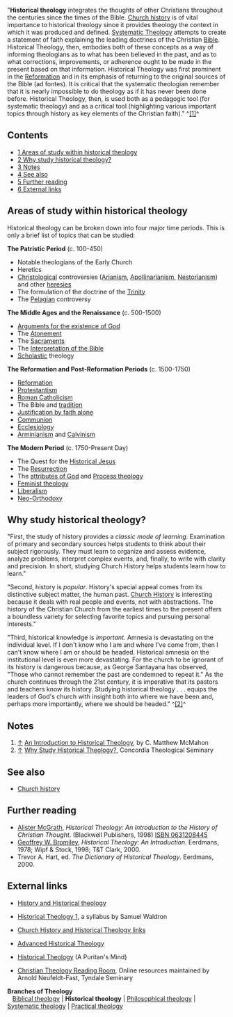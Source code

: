 "**Historical theology** integrates the thoughts of other
Christians throughout the centuries since the times of the Bible.
[Church history](Church_history "Church history") is of vital
importance to historical theology since it provides theology the
context in which it was produced and defined.
[Systematic Theology](Systematic_Theology "Systematic Theology")
attempts to create a statement of faith explaining the leading
doctrines of the Christian [Bible](Bible "Bible"). Historical
Theology, then, embodies both of these concepts as a way of
informing theologians as to what has been believed in the past, and
as to what corrections, improvements, or adherence ought to be made
in the present based on that information. Historical Theology was
first prominent in the [Reformation](Reformation "Reformation") and
in its emphasis of returning to the original sources of the Bible
(ad fontes). It is critical that the systematic theologian remember
that it is nearly impossible to do theology as if it has never been
done before. Historical Theology, then, is used both as a pedagogic
tool (for systematic theology) and as a critical tool (highlighting
various important topics through history as key elements of the
Christian faith)." ^[[1]](#note-0)^

## Contents

-   [1 Areas of study within historical theology](#Areas_of_study_within_historical_theology)
-   [2 Why study historical theology?](#Why_study_historical_theology.3F)
-   [3 Notes](#Notes)
-   [4 See also](#See_also)
-   [5 Further reading](#Further_reading)
-   [6 External links](#External_links)

## Areas of study within historical theology

Historical theology can be broken down into four major time
periods. This is only a brief list of topics that can be studied:

**The Patristic Period** (c. 100-450)

-   Notable theologians of the Early Church
-   Heretics
-   [Christological](Jesus "Jesus") controversies
    ([Arianism](Arianism "Arianism"),
    [Apollinarianism](Apollinarianism "Apollinarianism"),
    [Nestorianism](Nestorianism "Nestorianism")) and other
    [heresies](Heresy "Heresy")
-   The formulation of the doctrine of the
    [Trinity](Trinity "Trinity")
-   The [Pelagian](Pelagianism "Pelagianism") controversy

**The Middle Ages and the Renaissance** (c. 500-1500)

-   [Arguments for the existence of God](Arguments_for_the_existence_of_God "Arguments for the existence of God")
-   The [Atonement](Atonement "Atonement")
-   The [Sacraments](Sacraments "Sacraments")
-   The
    [Interpretation of the Bible](Interpretation_of_the_Bible "Interpretation of the Bible")
-   [Scholastic](Scholasticism "Scholasticism") theology

**The Reformation and Post-Reformation Periods** (c. 1500-1750)

-   [Reformation](Reformation "Reformation")
-   [Protestantism](Protestantism "Protestantism")
-   [Roman Catholicism](Roman_Catholicism "Roman Catholicism")
-   The Bible and
    [tradition](index.php?title=Tradition&action=edit&redlink=1 "Tradition (page does not exist)")
-   [Justification by faith alone](Justification "Justification")
-   [Communion](Communion "Communion")
-   [Ecclesiology](Ecclesiology "Ecclesiology")
-   [Arminianism](Arminianism "Arminianism") and
    [Calvinism](Calvinism "Calvinism")

**The Modern Period** (c. 1750-Present Day)

-   The Quest for the
    [Historical Jesus](Historical_Jesus "Historical Jesus")
-   The [Resurrection](Resurrection "Resurrection")
-   The [attributes of God](Attributes_of_God "Attributes of God")
    and [Process theology](Process_theology "Process theology")
-   [Feminist theology](Feminism "Feminism")
-   [Liberalism](Liberalism "Liberalism")
-   [Neo-Orthodoxy](Neo-Orthodoxy "Neo-Orthodoxy")

## Why study historical theology?

"First, the study of history provides a *classic mode of learning*.
Examination of primary and secondary sources helps students to
think about their subject rigorously. They must learn to organize
and assess evidence, analyze problems, interpret complex events,
and, finally, to write with clarity and precision. In short,
studying Church History helps students learn how to learn."

"Second, history is *popular*. History's special appeal comes from
its distinctive subject matter, the human past.
[Church History](Church_history "Church history") is interesting
because it deals with real people and events, not with
abstractions. The history of the Christian Church from the earliest
times to the present offers a boundless variety for selecting
favorite topics and pursuing personal interests."

"Third, historical knowledge is *important*. Amnesia is devastating
on the individual level. If I don't know who I am and where I've
come from, then I can't know where I am or should be headed.
Historical amnesia on the institutional level is even more
devastating. For the church to be ignorant of its history is
dangerous because, as George Santayana has observed, "Those who
cannot remember the past are condemned to repeat it." As the church
continues through the 21st century, it is imperative that its
pastors and teachers know its history. Studying historical theology
. . . equips the leaders of God's church with insight both into
where we have been and, perhaps more importantly, where we should
be headed." ^[[2]](#note-1)^

## Notes

1.  [↑](#ref-0)
    [An Introduction to Historical Theology](http://www.apuritansmind.com/HistoricalTheology/HistoricalTheology-MainPage.htm),
    by C. Matthew McMahon
2.  [↑](#ref-1)
    [Why Study Historical Theology?](http://www.ctsfw.edu/academics/historical/study.php),
    Concordia Theological Seminary

## See also

-   [Church history](Church_history "Church history")

## Further reading

-   [Alister McGrath](Alister_McGrath "Alister McGrath"),
    *Historical Theology: An Introduction to the History of Christian Thought*.
    (Blackwell Publishers, 1998)
    [ISBN 0631208445](http://www.theopedia.com/Special:BookSources/0631208445)
-   [Geoffrey W. Bromiley](Geoffrey_W._Bromiley "Geoffrey W. Bromiley"),
    *Historical Theology: An Introduction*. Eerdmans, 1978; Wipf &
    Stock, 1998; T&T Clark, 2000.
-   Trevor A. Hart, ed. *The Dictionary of Historical Theology*.
    Eerdmans, 2000.

## External links

-   [History and Historical theology](http://www.monergism.com/thethreshold/articles/topic/history.html)
-   [Historical Theology 1](http://www.vor.org/truth/rbst/hist-theology-000.html),
    a syllabus by Samuel Waldron
-   [Church History and Historical Theology links](http://www.users.csbsju.edu/~eknuth/itr/chht/)
-   [Advanced Historical Theology](http://www.apuritansmind.com/AdvancedHistoricalTheology/AdvancedHistoricalTheology-MainPage.htm)
-   [Historical Theology](http://www.apuritansmind.com/HistoricalTheology/HistoricalTheology-MainPage.htm)
    (A Puritan's Mind)

-   [Christian Theology Reading Room](http://www.tyndale.ca/seminary/mtsmodular/reading-rooms/theology),
    Online resources maintained by Arnold Neufeldt-Fast, Tyndale
    Seminary

  

**Branches of Theology**   
   [Biblical theology](Biblical_theology "Biblical theology") |
**Historical theology** |
[Philosophical theology](Philosophical_theology "Philosophical theology")
| [Systematic theology](Systematic_theology "Systematic theology")
| [Practical theology](Practical_theology "Practical theology")
   



